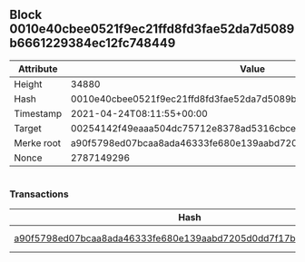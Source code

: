 ## Block 0010e40cbee0521f9ec21ffd8fd3fae52da7d5089b6661229384ec12fc748449

Attribute | Value
--- | ---
Height | 34880
Hash | 0010e40cbee0521f9ec21ffd8fd3fae52da7d5089b6661229384ec12fc748449
Timestamp | 2021-04-24T08:11:55+00:00
Target | 00254142f49eaaa504dc75712e8378ad5316cbcead634704b3734b6271167cc4
Merke root | a90f5798ed07bcaa8ada46333fe680e139aabd7205d0dd7f17b8a5ccbfac6711
Nonce | 2787149296

```

```

### Transactions

Hash | Amount
--- | ---
[a90f5798ed07bcaa8ada46333fe680e139aabd7205d0dd7f17b8a5ccbfac6711](a90f5798ed07bcaa8ada46333fe680e139aabd7205d0dd7f17b8a5ccbfac6711.md) | 10.00000000 SKEPTI 
